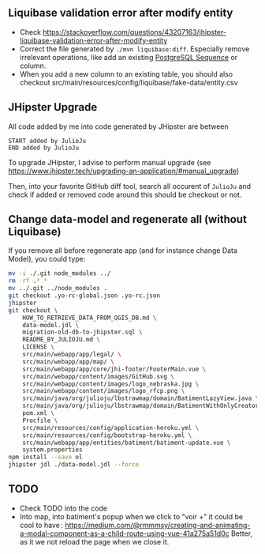 ## Liquibase validation error after modify entity

- Check https://stackoverflow.com/questions/43207163/jhipster-liquibase-validation-error-after-modify-entity
- Correct the file generated by `./mvn liquibase:diff`. Especially remove irrelevant operations, like add an existing [PostgreSQL Sequence](https://www.postgresqltutorial.com/postgresql-sequences/) or column.
- When you add a new column to an existing table, you should also checkout src/main/resources/config/liquibase/fake-data/entity.csv

## JHipster Upgrade

All code added by me into code generated by JHipster are between

```
START added by JulioJu
END added by JulioJu
```

To upgrade JHipster, I advise to perform manual upgrade
(see https://www.jhipster.tech/upgrading-an-application/#manual_upgrade)

Then, into your favorite GitHub diff tool, search all occurent of `JulioJu`
and check if added or removed code around this should be checkout or not.

## Change data-model and regenerate all (without Liquibase)

If you remove all before regenerate app (and for instance change Data Model),
you could type:

```sh
mv -i ./.git node_modules ../
rm -rf .* *
mv ../.git ../node_modules .
git checkout .yo-rc-global.json .yo-rc.json
jhipster
git checkout \
    HOW_TO_RETRIEVE_DATA_FROM_QGIS_DB.md \
    data-model.jdl \
    migration-old-db-to-jhipster.sql \
    README_BY_JULIOJU.md \
    LICENSE \
    src/main/webapp/app/legal/ \
    src/main/webapp/app/map/ \
    src/main/webapp/app/core/jhi-footer/FooterMain.vue \
    src/main/webapp/content/images/GitHub.svg \
    src/main/webapp/content/images/logo_nebraska.jpg \
    src/main/webapp/content/images/logo_rfcp.png \
    src/main/java/org/julioju/lbstrawmap/domain/BatimentLazyView.java \
    src/main/java/org/julioju/lbstrawmap/domain/BatimentWithOnlyCreatorId.java \
    pom.xml \
    Procfile \
    src/main/resources/config/application-heroku.yml \
    src/main/resources/config/bootstrap-heroku.yml \
    src/main/webapp/app/entities/batiment/batiment-update.vue \
    system.properties
npm install --save ol
jhipster jdl ./data-model.jdl --force
```

## TODO

- Check TODO into the code
- Into map, into batiment's popup when we click to "voir +" it could be cool to have : https://medium.com/@rmmmsy/creating-and-animating-a-modal-component-as-a-child-route-using-vue-41a275a51d0c
  Better, as it we not reload the page when we close it.
